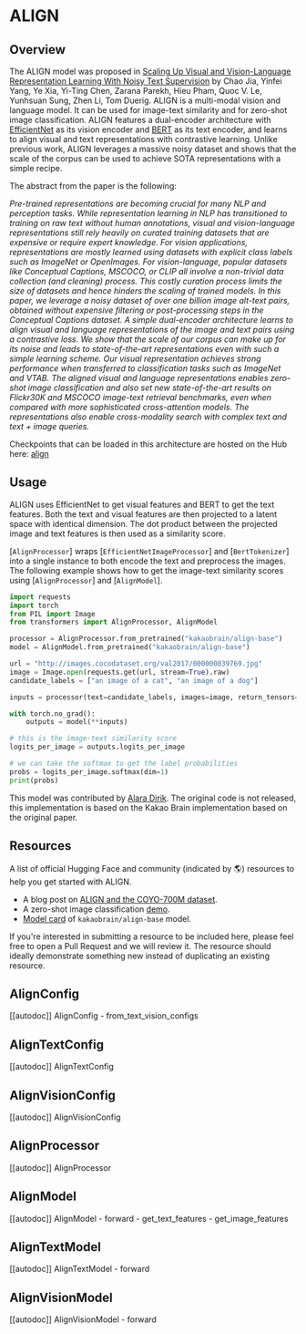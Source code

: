 <!--Copyright 2023 The HuggingFace Team. All rights reserved.

Licensed under the Apache License, Version 2.0 (the "License"); you may not use this file except in compliance with
the License. You may obtain a copy of the License at

http://www.apache.org/licenses/LICENSE-2.0

Unless required by applicable law or agreed to in writing, software distributed under the License is distributed on
an "AS IS" BASIS, WITHOUT WARRANTIES OR CONDITIONS OF ANY KIND, either express or implied. See the License for the
specific language governing permissions and limitations under the License.

⚠️ Note that this file is in Markdown but contain specific syntax for our doc-builder (similar to MDX) that may not be
rendered properly in your Markdown viewer.

-->

# ALIGN

## Overview

The ALIGN model was proposed in [Scaling Up Visual and Vision-Language Representation Learning With Noisy Text Supervision](https://arxiv.org/abs/2102.05918) by Chao Jia, Yinfei Yang, Ye Xia, Yi-Ting Chen, Zarana Parekh, Hieu Pham, Quoc V. Le, Yunhsuan Sung, Zhen Li, Tom Duerig. ALIGN is a multi-modal vision and language model. It can be used for image-text similarity and for zero-shot image classification. ALIGN features a dual-encoder architecture with [EfficientNet](efficientnet) as its vision encoder and [BERT](bert) as its text encoder, and learns to align visual and text representations with contrastive learning. Unlike previous work, ALIGN leverages a massive noisy dataset and shows that the scale of the corpus can be used to achieve SOTA representations with a simple recipe.

The abstract from the paper is the following:

*Pre-trained representations are becoming crucial for many NLP and perception tasks. While representation learning in NLP has transitioned to training on raw text without human annotations, visual and vision-language representations still rely heavily on curated training datasets that are expensive or require expert knowledge. For vision applications, representations are mostly learned using datasets with explicit class labels such as ImageNet or OpenImages. For vision-language, popular datasets like Conceptual Captions, MSCOCO, or CLIP all involve a non-trivial data collection (and cleaning) process. This costly curation process limits the size of datasets and hence hinders the scaling of trained models. In this paper, we leverage a noisy dataset of over one billion image alt-text pairs, obtained without expensive filtering or post-processing steps in the Conceptual Captions dataset. A simple dual-encoder architecture learns to align visual and language representations of the image and text pairs using a contrastive loss. We show that the scale of our corpus can make up for its noise and leads to state-of-the-art representations even with such a simple learning scheme. Our visual representation achieves strong performance when transferred to classification tasks such as ImageNet and VTAB. The aligned visual and language representations enables zero-shot image classification and also set new state-of-the-art results on Flickr30K and MSCOCO image-text retrieval benchmarks, even when compared with more sophisticated cross-attention models. The representations also enable cross-modality search with complex text and text + image queries.*

Checkpoints that can be loaded in this architecture are hosted on the Hub here: [align](https://huggingface.co/models?other=align)

## Usage

ALIGN uses EfficientNet to get visual features and BERT to get the text features. Both the text and visual features are then projected to a latent space with identical dimension. The dot product between the projected image and text features is then used as a similarity score.

[`AlignProcessor`] wraps [`EfficientNetImageProcessor`] and [`BertTokenizer`] into a single instance to both encode the text and preprocess the images. The following example shows how to get the image-text similarity scores using [`AlignProcessor`] and [`AlignModel`].

```python
import requests
import torch
from PIL import Image
from transformers import AlignProcessor, AlignModel

processor = AlignProcessor.from_pretrained("kakaobrain/align-base")
model = AlignModel.from_pretrained("kakaobrain/align-base")

url = "http://images.cocodataset.org/val2017/000000039769.jpg"
image = Image.open(requests.get(url, stream=True).raw)
candidate_labels = ["an image of a cat", "an image of a dog"]

inputs = processor(text=candidate_labels, images=image, return_tensors="pt")

with torch.no_grad():
    outputs = model(**inputs)

# this is the image-text similarity score
logits_per_image = outputs.logits_per_image

# we can take the softmax to get the label probabilities
probs = logits_per_image.softmax(dim=1)
print(probs)
```

This model was contributed by [Alara Dirik](https://huggingface.co/adirik).
The original code is not released, this implementation is based on the Kakao Brain implementation based on the original paper.

## Resources

A list of official Hugging Face and community (indicated by 🌎) resources to help you get started with ALIGN.

- A blog post on [ALIGN and the COYO-700M dataset](https://huggingface.co/blog/vit-align).
- A zero-shot image classification [demo](https://huggingface.co/spaces/adirik/ALIGN-zero-shot-image-classification).
- [Model card](https://huggingface.co/kakaobrain/align-base) of `kakaobrain/align-base` model.

If you're interested in submitting a resource to be included here, please feel free to open a Pull Request and we will review it. The resource should ideally demonstrate something new instead of duplicating an existing resource.


## AlignConfig

[[autodoc]] AlignConfig
    - from_text_vision_configs

## AlignTextConfig

[[autodoc]] AlignTextConfig

## AlignVisionConfig

[[autodoc]] AlignVisionConfig

## AlignProcessor

[[autodoc]] AlignProcessor

## AlignModel

[[autodoc]] AlignModel
    - forward
    - get_text_features
    - get_image_features

## AlignTextModel

[[autodoc]] AlignTextModel
    - forward

## AlignVisionModel

[[autodoc]] AlignVisionModel
    - forward
